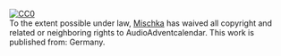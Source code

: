[![CC0](http://i.creativecommons.org/p/zero/1.0/88x31.png)](http://creativecommons.org/publicdomain/zero/1.0/)   
To the extent possible under law, [<span property="dct:title">Mischka</span>](https://mischk.neocities.org) has waived all copyright and related or neighboring rights to <span property="dct:title">AudioAdventcalendar</span>. This work is published from: <span property="vcard:Country" datatype="dct:ISO3166" content="DE" about="https://mischk.neocities.org">Germany</span>.
